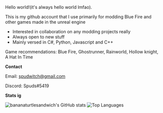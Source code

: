 Hello world!(it's always hello world lmfao). 

This is my github account that I use primarily for modding Blue Fire and other games made in the unreal engine 
- Interested in collaboration on any modding projects really
- Always open to new stuff
- Mainly versed in C#, Python, Javascript and C++

Game recommendations: Blue Fire, Ghostrunner, Rainworld, Hollow knight, A Hat In Time

**Contact**

Email: spudwitch@gmail.com

Discord: Spuds#5419

**Stats ig**

![bananaturtlesandwich's GitHub stats](https://github-readme-stats.vercel.app/api?username=bananaturtlesandwich&show_icons=true&include_all_commits=true&theme=vue-dark&hide=prs,issues) ![Top Languages](https://github-readme-stats.vercel.app/api/top-langs/?username=bananaturtlesandwich&layout=compact&theme=vue-dark) 

<!--[![Some of my repos](https://github-readme-stats.vercel.app/api/pin/?username=bananaturtlesandwich&repo=Blue-Fire-Modding-Guide)](https://github.com/bananaturtlesandwich/Blue-Fire-Modding-Guide)

<!---
bananaturtlesandwich/bananaturtlesandwich is a ✨ special ✨ repository because its `README.md` (this file) appears on your GitHub profile.
You can click the Preview link to take a look at your changes.
--->
